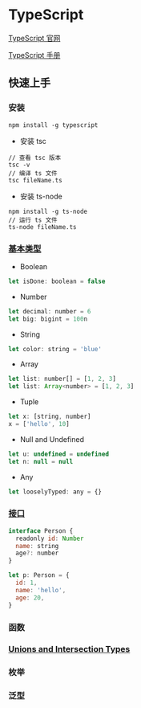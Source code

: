 # TypeScript

[TypeScript 官网](https://www.typescriptlang.org/)

[TypeScript 手册](https://www.typescriptlang.org/docs/handbook/intro.html)

## 快速上手

### 安装

```shell
npm install -g typescript
```

- 安装 tsc

```shell
// 查看 tsc 版本
tsc -v
// 编译 ts 文件
tsc fileName.ts
```

- 安装 ts-node

```shell
npm install -g ts-node
// 运行 ts 文件
ts-node fileName.ts
```

### [基本类型](https://www.typescriptlang.org/docs/handbook/basic-types.html)

- Boolean

```js
let isDone: boolean = false
```

- Number

```js
let decimal: number = 6
let big: bigint = 100n
```

- String

```js
let color: string = 'blue'
```

- Array

```js
let list: number[] = [1, 2, 3]
let list: Array<number> = [1, 2, 3]
```

- Tuple

```js
let x: [string, number]
x = ['hello', 10]
```

- Null and Undefined

```js
let u: undefined = undefined
let n: null = null
```

- Any

```js
let looselyTyped: any = {}
```

### [接口](https://www.typescriptlang.org/docs/handbook/interfaces.html)

```js
interface Person {
  readonly id: Number
  name: string
  age?: number
}

let p: Person = {
  id: 1,
  name: 'hello',
  age: 20,
}
```

### 函数

### [Unions and Intersection Types](https://www.typescriptlang.org/docs/handbook/unions-and-intersections.html)

### 枚举

### 泛型
